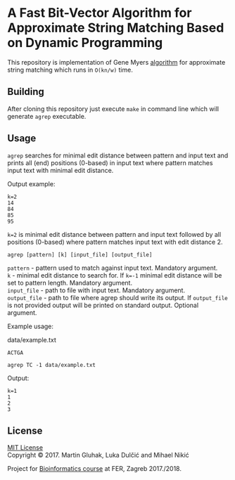 # A Fast Bit-Vector Algorithm for Approximate String Matching Based on Dynamic Programming
This repository is implementation of Gene Myers [algorithm](https://dl.acm.org/citation.cfm?id=316550) for approximate string matching which runs in `O(kn/w)` time.

## Building
After cloning this repository just execute `make` in command line which will generate `agrep` executable.

## Usage
`agrep` searches for minimal edit distance between pattern and input text and prints all (end) positions (0-based) in input text where pattern matches input text with minimal edit distance.

Output example:
```
k=2
14
84
85
95
```
`k=2` is minimal edit distance between pattern and input text followed by all positions (0-based) where pattern matches input text with edit distance 2.

`agrep [pattern] [k] [input_file] [output_file]` <br>

`pattern` - pattern used to match against input text. Mandatory argument. <br>
`k` - minimal edit distance to search for. If `k=-1` minimal edit distance will be set to pattern length. Mandatory argument. <br>
`input_file` - path to file with input text. Mandatory argument. <br>
`output_file` - path to file where agrep should write its output. If `output_file` is not provided output will be printed on standard output. Optional argument. <br>

Example usage:

data/example.txt
```
ACTGA
```

`agrep TC -1 data/example.txt` <br>

Output: <br>
```
k=1
1
2
3
```

## License
[MIT License](LICENSE) <br>
Copyright &copy; 2017.
Martin Gluhak, Luka Dulčić and Mihael Nikić


Project for [Bioinformatics course](https://www.fer.unizg.hr/en/course/bio) at FER, Zagreb 2017./2018.
